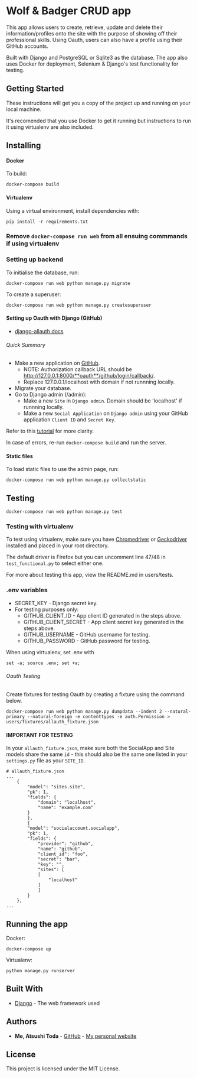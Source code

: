
# Wolf & Badger CRUD app

This app allows users to create, retrieve, update and delete their information/profiles onto the site with the purpose
of showing off their professional skills. Using Oauth, users can also have a profile using their GitHub accounts.

Built with Django and PostgreSQL or Sqlite3 as the database. The app also uses Docker for deployment, Selenium & Django's
test functionality for testing.


## Getting Started

These instructions will get you a copy of the project up and running on your local machine.

It's recomended that you use Docker to get it running but instructions to run it using virtualenv are also included.


## Installing
#### Docker
To build:
```
docker-compose build
```

#### Virtualenv

Using a virtual environment, install dependencies with:
```
pip install -r requirements.txt
```

### Remove `docker-compose run web` from all ensuing commmands if using virtualenv

### Setting up backend
To initialise the database, run:
```
docker-compose run web python manage.py migrate
```

To create a superuser:
```
docker-compose run web python manage.py createsuperuser
```

#### Setting up Oauth with Django (GitHub)

* [django-allauth docs](https://django-allauth.readthedocs.io/en/latest/)

###### Quick Summary
* Make a new application on [GitHub](https://github.com/settings/applications/new).
    * NOTE: Authorization callback URL should be http://127.0.0.1:8000/**oauth**/github/login/callback/.
    * Replace 127.0.0.1/localhost with domain if not runnning locally.
* Migrate your database.
* Go to Django admin (/admin):
    * Make a new `Site` in `Django admin`. Domain should be 'localhost' if runnning locally.
    * Make a new `Social Application` on `Django admin` using your GitHub application `Client ID` and `Secret Key`.

Refer to this [tutorial](https://wsvincent.com/django-allauth-tutorial/) for more clarity.

In case of errors, re-run `docker-compose build` and run the server.

#### Static files
To load static files to use the admin page, run:
```
docker-compose run web python manage.py collectstatic
```

## Testing
```
docker-compose run web python manage.py test
```

### Testing with virtualenv
To test using virtualenv, make sure you have [Chromedriver](https://sites.google.com/a/chromium.org/chromedriver/) or [Geckodriver](https://github.com/mozilla/geckodriver/releases) installed and placed in your root directory.

The default driver is Firefox but you can uncomment line 47/48 in `test_functional.py` to select either one.

For more about testing this app, view the README.md in users/tests.

### .env variables
* SECRET_KEY - Django secret key.
* For testing purposes only:
    * GITHUB_CLIENT_ID - App client ID generated in the steps above.
    * GITHUB_CLIENT_SECRET - App client secret key generated in the steps above.
    * GITHUB_USERNAME - GitHub username for testing.
    * GITHUB_PASSWORD - GitHub password for testing.

When using virtualenv, set .env with
```
set -a; source .env; set +a;
```

###### Oauth Testing
Create fixtures for testing Oauth by creating a fixture using the command below.

```
docker-compose run web python manage.py dumpdata --indent 2 --natural-primary --natural-foreign -e contenttypes -e auth.Permission > users/fixtures/allauth_fixture.json
```

#### IMPORTANT FOR TESTING
In your `allauth_fixture.json`, make sure both the SocialApp and Site models share the same `id` - this should also be the same one listed in your `settings.py` file as your `SITE_ID`.

```
# allauth_fixture.json
...
    {
        "model": "sites.site",
        "pk": 1,
        "fields": {
            "domain": "localhost",
            "name": "example.com"
        }
        },
        {
        "model": "socialaccount.socialapp",
        "pk": 1,
        "fields": {
            "provider": "github",
            "name": "github",
            "client_id": "foo",
            "secret": "bar",
            "key": "",
            "sites": [
            [
                "localhost"
            ]
            ]
        }
    },
...
```

## Running the app
Docker:
```
docker-compose up
```

Virtualenv:
```
python manage.py runserver
```

## Built With

* [Django](https://docs.djangoproject.com/en/2.2/) - The web framework used


## Authors

* **Me, Atsushi Toda** - [GitHub](https://github.com/todaatsushi) - [My personal website](https://www.atsushi.dev)

## License

This project is licensed under the MIT License.
